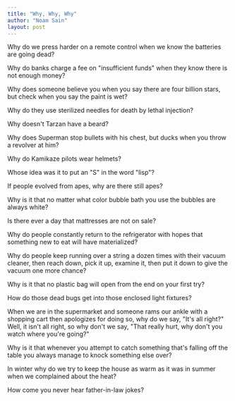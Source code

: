 ```yaml
---
title: "Why, Why, Why"
author: "Noam Sain"
layout: post
---
```


Why do we press harder on a remote control when we know the batteries are going dead?

Why do banks charge a fee on "insufficient funds" when they know there is not enough money?

Why does someone believe you when you say there are four billion stars, but check when you say the paint is wet?

Why do they use sterilized needles for death by lethal injection?

Why doesn't Tarzan have a beard?

Why does Superman stop bullets with his chest, but ducks when you throw a revolver at him?

Why do Kamikaze pilots wear helmets?

Whose idea was it to put an "S" in the word "lisp"?

If people evolved from apes, why are there still apes?

Why is it that no matter what color bubble bath you use the bubbles are always white?

Is there ever a day that mattresses are not on sale?

Why do people constantly return to the refrigerator with hopes that something new to eat will have materialized?

Why do people keep running over a string a dozen times with their vacuum cleaner, then reach down, pick it up, examine it, then put it down to give the vacuum one more chance?

Why is it that no plastic bag will open from the end on your first try?

How do those dead bugs get into those enclosed light fixtures?

When we are in the supermarket and someone rams our ankle with a shopping cart then apologizes for doing so, why do we say, "It's all right?" Well, it isn't all right, so why don't we say, "That really hurt, why don't you watch where you're going?"

Why is it that whenever you attempt to catch something that's falling off the table you always manage to knock something else over?

In winter why do we try to keep the house as warm as it was in summer when we complained about the heat?

How come you never hear father-in-law jokes?
